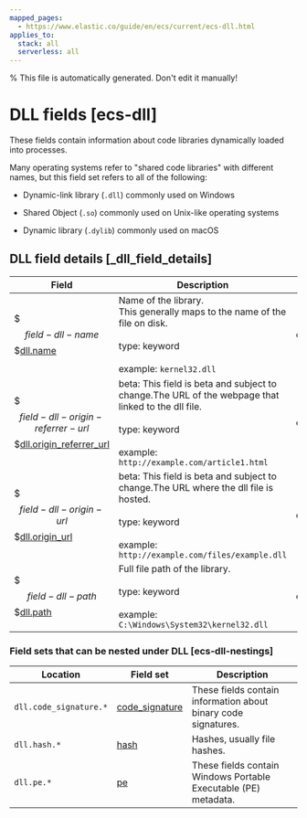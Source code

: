 ```yaml
---
mapped_pages:
  - https://www.elastic.co/guide/en/ecs/current/ecs-dll.html
applies_to:
  stack: all
  serverless: all
---
```

% This file is automatically generated. Don't edit it manually!

# DLL fields [ecs-dll]

These fields contain information about code libraries dynamically loaded into processes.



Many operating systems refer to "shared code libraries" with different names, but this field set refers to all of the following:

* Dynamic-link library (`.dll`) commonly used on Windows

* Shared Object (`.so`) commonly used on Unix-like operating systems

* Dynamic library (`.dylib`) commonly used on macOS

## DLL field details [_dll_field_details]

| Field | Description | Level |
| --- | --- | --- |
| $$$field-dll-name$$$[dll.name](#field-dll-name) | Name of the library.<br>This generally maps to the name of the file on disk.<br><br>type: keyword<br><br>example: `kernel32.dll`<br> | core |
| $$$field-dll-origin-referrer-url$$$[dll.origin_referrer_url](#field-dll-origin-referrer-url) | beta: This field is beta and subject to change.The URL of the webpage that linked to the dll file.<br><br>type: keyword<br><br>example: `http://example.com/article1.html`<br> | extended |
| $$$field-dll-origin-url$$$[dll.origin_url](#field-dll-origin-url) | beta: This field is beta and subject to change.The URL where the dll file is hosted.<br><br>type: keyword<br><br>example: `http://example.com/files/example.dll`<br> | extended |
| $$$field-dll-path$$$[dll.path](#field-dll-path) | Full file path of the library.<br><br>type: keyword<br><br>example: `C:\Windows\System32\kernel32.dll`<br> | extended |


### Field sets that can be nested under DLL [ecs-dll-nestings]

| Location | Field set | Description |
|---|---|---|
| `dll.code_signature.*`| [code_signature](/reference/ecs-code_signature.md) |These fields contain information about binary code signatures.
| `dll.hash.*`| [hash](/reference/ecs-hash.md) |Hashes, usually file hashes.
| `dll.pe.*`| [pe](/reference/ecs-pe.md) |These fields contain Windows Portable Executable (PE) metadata.
